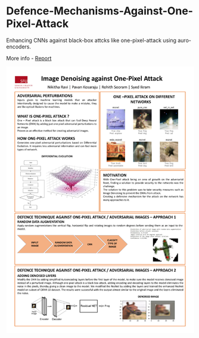 # Defence-Mechanisms-Against-One-Pixel-Attack
Enhancing CNNs against black-box attcks like one-pixel-attack using auro-encoders.

More info - [Report](https://github.com/pavankosaraju/Defence-Mechanisms-Against-One-Pixel-Attack/blob/master/report.pdf)

![Poster](https://github.com/pavankosaraju/Defence-Mechanisms-Against-One-Pixel-Attack/blob/master/poster.jpg)
